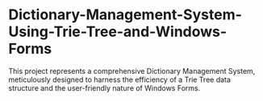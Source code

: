 # Dictionary-Management-System-Using-Trie-Tree-and-Windows-Forms
This project represents a comprehensive Dictionary Management System, meticulously designed to harness the efficiency of a Trie Tree data structure and the user-friendly nature of Windows Forms.
